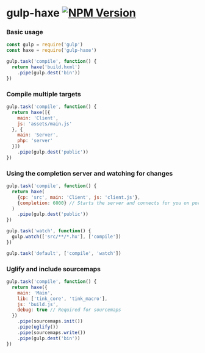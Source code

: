 # gulp-haxe [![NPM Version](https://img.shields.io/npm/v/gulp-haxe.svg)](https://www.npmjs.com/package/gulp-haxe)

### Basic usage

```javascript
const gulp = require('gulp')
const haxe = require('gulp-haxe')

gulp.task('compile', function() {
  return haxe('build.hxml')
    .pipe(gulp.dest('bin'))
})
```

### Compile multiple targets

```javascript
gulp.task('compile', function() {
  return haxe([{
    main: 'Client',
    js: 'assets/main.js'
  }, {
    main: 'Server',
    php: 'server'
  }])
    .pipe(gulp.dest('public'))
})
```

### Using the completion server and watching for changes

```javascript
gulp.task('compile', function() {
  return haxe(
    {cp: 'src', main: 'Client', js: 'client.js'},
    {completion: 6000} // Starts the server and connects for you on port 6000
  )
    .pipe(gulp.dest('public'))
})

gulp.task('watch', function() {
  gulp.watch(['src/**/*.hx'], ['compile'])
})

gulp.task('default', ['compile', 'watch'])
```

### Uglify and include sourcemaps

```javascript
gulp.task('compile', function() {
  return haxe({
    main: 'Main', 
    lib: ['tink_core', 'tink_macro'], 
    js: 'build.js',
    debug: true // Required for sourcemaps
  })
    .pipe(sourcemaps.init())
    .pipe(uglify())
    .pipe(sourcemaps.write())
    .pipe(gulp.dest('bin'))
})
```
